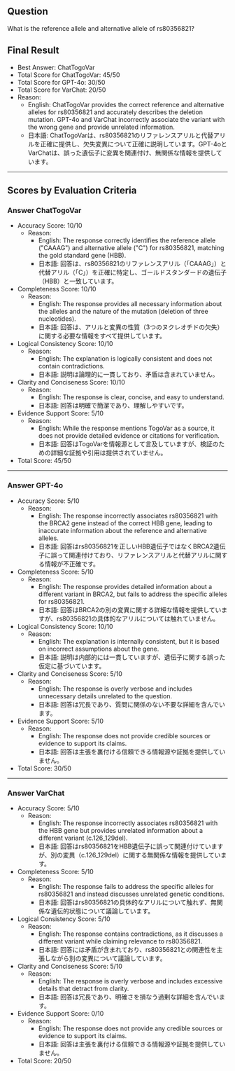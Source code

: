 ## Question

What is the reference allele and alternative allele of rs80356821?

## Final Result

- Best Answer: ChatTogoVar
- Total Score for ChatTogoVar: 45/50
- Total Score for GPT-4o: 30/50
- Total Score for VarChat: 20/50
- Reason:
  - English: ChatTogoVar provides the correct reference and alternative alleles for rs80356821 and accurately describes the deletion mutation. GPT-4o and VarChat incorrectly associate the variant with the wrong gene and provide unrelated information.
  - 日本語: ChatTogoVarは、rs80356821のリファレンスアリルと代替アリルを正確に提供し、欠失変異について正確に説明しています。GPT-4oとVarChatは、誤った遺伝子に変異を関連付け、無関係な情報を提供しています。

---

## Scores by Evaluation Criteria

### Answer ChatTogoVar
- Accuracy Score: 10/10
  - Reason: 
    - English: The response correctly identifies the reference allele ("CAAAG") and alternative allele ("C") for rs80356821, matching the gold standard gene (HBB).
    - 日本語: 回答は、rs80356821のリファレンスアリル（「CAAAG」）と代替アリル（「C」）を正確に特定し、ゴールドスタンダードの遺伝子（HBB）と一致しています。
- Completeness Score: 10/10
  - Reason: 
    - English: The response provides all necessary information about the alleles and the nature of the mutation (deletion of three nucleotides).
    - 日本語: 回答は、アリルと変異の性質（3つのヌクレオチドの欠失）に関する必要な情報をすべて提供しています。
- Logical Consistency Score: 10/10
  - Reason: 
    - English: The explanation is logically consistent and does not contain contradictions.
    - 日本語: 説明は論理的に一貫しており、矛盾は含まれていません。
- Clarity and Conciseness Score: 10/10
  - Reason: 
    - English: The response is clear, concise, and easy to understand.
    - 日本語: 回答は明確で簡潔であり、理解しやすいです。
- Evidence Support Score: 5/10
  - Reason: 
    - English: While the response mentions TogoVar as a source, it does not provide detailed evidence or citations for verification.
    - 日本語: 回答はTogoVarを情報源として言及していますが、検証のための詳細な証拠や引用は提供されていません。
- Total Score: 45/50

---

### Answer GPT-4o
- Accuracy Score: 5/10
  - Reason: 
    - English: The response incorrectly associates rs80356821 with the BRCA2 gene instead of the correct HBB gene, leading to inaccurate information about the reference and alternative alleles.
    - 日本語: 回答はrs80356821を正しいHBB遺伝子ではなくBRCA2遺伝子に誤って関連付けており、リファレンスアリルと代替アリルに関する情報が不正確です。
- Completeness Score: 5/10
  - Reason: 
    - English: The response provides detailed information about a different variant in BRCA2, but fails to address the specific alleles for rs80356821.
    - 日本語: 回答はBRCA2の別の変異に関する詳細な情報を提供していますが、rs80356821の具体的なアリルについては触れていません。
- Logical Consistency Score: 10/10
  - Reason: 
    - English: The explanation is internally consistent, but it is based on incorrect assumptions about the gene.
    - 日本語: 説明は内部的には一貫していますが、遺伝子に関する誤った仮定に基づいています。
- Clarity and Conciseness Score: 5/10
  - Reason: 
    - English: The response is overly verbose and includes unnecessary details unrelated to the question.
    - 日本語: 回答は冗長であり、質問に関係のない不要な詳細を含んでいます。
- Evidence Support Score: 5/10
  - Reason: 
    - English: The response does not provide credible sources or evidence to support its claims.
    - 日本語: 回答は主張を裏付ける信頼できる情報源や証拠を提供していません。
- Total Score: 30/50

---

### Answer VarChat
- Accuracy Score: 5/10
  - Reason: 
    - English: The response incorrectly associates rs80356821 with the HBB gene but provides unrelated information about a different variant (c.126_129del).
    - 日本語: 回答はrs80356821をHBB遺伝子に誤って関連付けていますが、別の変異（c.126_129del）に関する無関係な情報を提供しています。
- Completeness Score: 5/10
  - Reason: 
    - English: The response fails to address the specific alleles for rs80356821 and instead discusses unrelated genetic conditions.
    - 日本語: 回答はrs80356821の具体的なアリルについて触れず、無関係な遺伝的状態について議論しています。
- Logical Consistency Score: 5/10
  - Reason: 
    - English: The response contains contradictions, as it discusses a different variant while claiming relevance to rs80356821.
    - 日本語: 回答には矛盾が含まれており、rs80356821との関連性を主張しながら別の変異について議論しています。
- Clarity and Conciseness Score: 5/10
  - Reason: 
    - English: The response is overly verbose and includes excessive details that detract from clarity.
    - 日本語: 回答は冗長であり、明確さを損なう過剰な詳細を含んでいます。
- Evidence Support Score: 0/10
  - Reason: 
    - English: The response does not provide any credible sources or evidence to support its claims.
    - 日本語: 回答は主張を裏付ける信頼できる情報源や証拠を提供していません。
- Total Score: 20/50